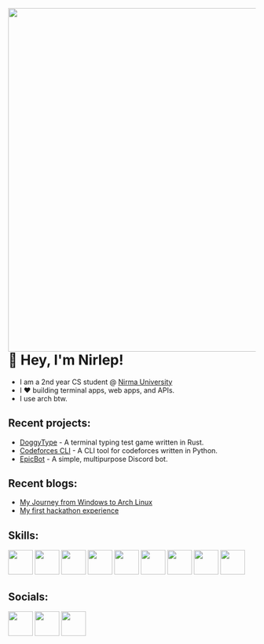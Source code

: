 <img align="right" height="700px" src="https://i.redd.it/inspired-by-a-meme-i-saw-v0-81a1fac03tza1.png?s=41ee741c58881dfca49bcbd674280b05e5c69461" />

# 👋 Hey, I'm Nirlep!

- I am a 2nd year CS student @ [Nirma University](https://nirmauni.ac.in/)
- I ❤️ building terminal apps, web apps, and APIs.
- I use arch btw.

## Recent projects:

- [DoggyType](https://github.com/nirlep5252/doggytype) - A terminal typing test game written in Rust.
- [Codeforces CLI](https://github.com/nirlep5252/codeforces-cli) - A CLI tool for codeforces written in Python.
- [EpicBot](https://github.com/Nirlep5252/EpicBot) - A simple, multipurpose Discord bot.

## Recent blogs:

- [My Journey from Windows to Arch Linux](https://website-nirlep5252.vercel.app/posts/arch-btw)
- [My first hackathon experience](https://website-nirlep5252.vercel.app/posts/hackathon-experience)

## Skills:

<div>
  <img src="https://github.com/Nirlep5252/Nirlep5252/assets/70529587/6bc8cec9-0cfb-48f7-aaa7-69257acb34ca" height="50px" />
  <img src="https://rustacean.net/assets/cuddlyferris.svg" height="50px" />
  <img src="https://upload.wikimedia.org/wikipedia/commons/1/18/C_Programming_Language.svg" height="50px" />
  <img src="https://upload.wikimedia.org/wikipedia/commons/1/18/ISO_C%2B%2B_Logo.svg" height="50px" />
  <img src="https://upload.wikimedia.org/wikipedia/commons/6/6a/JavaScript-logo.png" height="50px" />
  <img src="https://upload.wikimedia.org/wikipedia/commons/4/4c/Typescript_logo_2020.svg" height="50px" />
  <img src="https://cdn4.iconfinder.com/data/icons/logos-3/600/React.js_logo-512.png" height="50px" />
  <img src="https://upload.wikimedia.org/wikipedia/commons/1/1b/Svelte_Logo.svg" height="50px" />
  <img src="https://logosandtypes.com/wp-content/uploads/2023/03/astro-framework.svg" height="50px" />
</div>

## Socials:

<div>
  <a href="https://discord.gg/9rYbc54KtY"><img src="https://assets-global.website-files.com/6257adef93867e50d84d30e2/636e0a69f118df70ad7828d4_icon_clyde_blurple_RGB.svg" height="50px" /></a>
  <a href="https://www.linkedin.com/in/nirlep5252/"><img src="https://cdn-icons-png.flaticon.com/512/174/174857.png" height="50px" /></a>
  <a href="https://x.com/nirlep_5252_"><img src="https://seeklogo.com/images/T/twitter-x-logo-0339F999CF-seeklogo.com.png?v=638264860180000000" height="50px" /></a>
</div>
